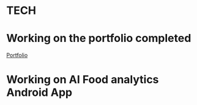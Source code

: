# TECH
# Working on the portfolio completed 
[Portfolio](https://www.lokeshdev.in/)
 
# Working on AI Food analytics Android App  
  
  
 
